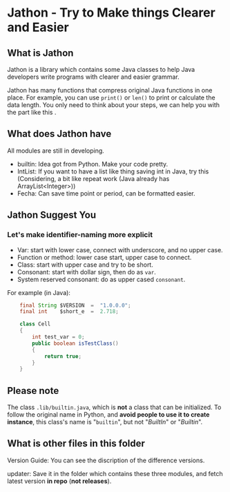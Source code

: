 Jathon - Try to Make things Clearer and Easier
==============================================

What is Jathon
--------------

Jathon is a library which contains some Java classes to help Java developers
write programs with clearer and easier grammar.

Jathon has many functions that compress original Java functions in one place.
For example, you can use `print()` or `len()` to print or calculate the data length.
You only need to think about your steps,
we can help you with the part like this <!-- Some example of Jathon needed -->.

What does Jathon have
---------------------

All modules are still in developing.

- builtin: Idea got from Python. Make your code pretty.
- IntList: If you want to have a list like thing saving int in Java, try this 
  (Considering, a bit like repeat work (Java already has ArrayList\<Integer\>))
- Fecha: Can save time point or period, can be formatted easier.

Jathon Suggest You
------------------

### Let's make identifier-naming more explicit

* Var: start with lower case, connect with underscore, and no upper case.
* Function or method: lower case start, upper case to connect.
* Class: start with upper case and try to be short.
* Consonant: start with dollar sign, then do as `var`.
* System reserved consonant: do as upper cased `consonant`.

For example (in Java):

```java
    final String $VERSION  =  "1.0.0.0";
    final int    $short_e  =  2.718;

    class Cell
    {
        int test_var = 0;
        public boolean isTestClass()
        {
            return true;
        }
    }
```

Please note
-----------

The class `.lib/builtin.java`, which is **not** a class that can be initialized.
To follow the original name in Python,
and **avoid people to use it to create instance**,
this class's name is "`builtin`", but not "*BuiltIn*" or "*Builtin*".

What is other files in this folder
----------------------------------

Version Guide:
You can see the discription of the difference versions.

updater:
Save it in the folder which contains these three modules,
and fetch latest version **in repo** (**not releases**).
